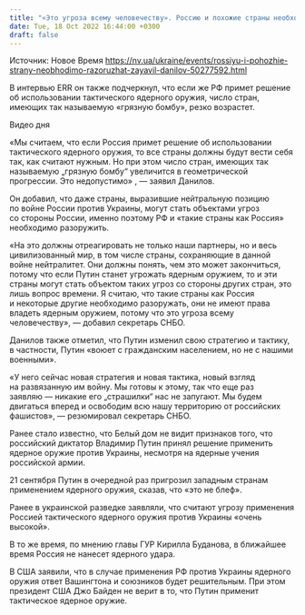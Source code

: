 ```yaml
---
title: "«Это угроза всему человечеству». Россию и похожие страны необходимо разоружать — Данилов"
date: Tue, 18 Oct 2022 16:44:00 +0300
draft: false
---
```

Источник: Новое Время https://nv.ua/ukraine/events/rossiyu-i-pohozhie-strany-neobhodimo-razoruzhat-zayavil-danilov-50277592.html


 В интервью ERR он также подчеркнул, что если же РФ примет решение об использовании тактического ядерного оружия, число стран, имеющих так называемую «грязную бомбу», резко возрастет.

 Видео дня   

«Мы считаем, что если Россия примет решение об использовании тактического ядерного оружия, то все страны должны будут вести себя так, как считают нужным. Но при этом число стран, имеющих так называемую „грязную бомбу“ увеличится в геометрической прогрессии. Это недопустимо» , — заявил Данилов.

Он добавил, что даже страны, выразившие нейтральную позицию по войне России против Украины, могут стать объектами угроз со стороны России, именно поэтому РФ и «такие страны как Россия» необходимо разоружить.

«На это должны отреагировать не только наши партнеры, но и весь цивилизованный мир, в том числе страны, сохраняющие в данной войне нейтралитет. Они должны понять, чем это может закончиться, потому что если Путин станет угрожать ядерным оружием, то и эти страны могут стать объектом таких угроз со стороны других стран, это лишь вопрос времени. Я считаю, что такие страны как Россия и некоторые другие необходимо разоружать, они не имеют права владеть ядерным оружием, потому что это угроза всему человечеству», — добавил секретарь СНБО.

Данилов также отметил, что Путин изменил свою стратегию и тактику, в частности, Путин «воюет с гражданским населением, но не с нашими военными».

«У него сейчас новая стратегия и новая тактика, новый взгляд на развязанную им войну. Мы готовы к этому, так что еще раз заявляю — никакие его „страшилки“ нас не запугают. Мы будем двигаться вперед и освободим всю нашу территорию от российских фашистов», — резюмировал секретарь СНБО.

Ранее стало известно, что Белый дом не видит признаков того, что российский диктатор Владимир Путин принял решение применить ядерное оружие против Украины, несмотря на ядерные учения российской армии.

21 сентября Путин в очередной раз пригрозил западным странам применением ядерного оружия, сказав, что «это не блеф».

Ранее в украинской разведке заявляли, что считают угрозу применения Россией тактического ядерного оружия против Украины «очень высокой».

В то же время, по мнению главы ГУР Кирилла Буданова, в ближайшее время Россия не нанесет ядерного удара.

В США заявили, что в случае применения РФ против Украины ядерного оружия ответ Вашингтона и союзников будет решительным. При этом президент США Джо Байден не верит в то, что Путин применит тактическое ядерное оружие.
